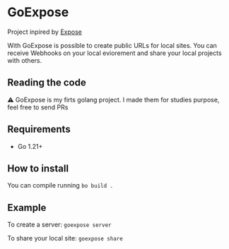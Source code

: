 GoExpose
===============

Project inpired by [Expose](https://github.dev/beyondcode/expose)

With GoExpose is possible to create public URLs for local sites. You can receive Webhooks on your local eviorement and share your local projects with others.

## Reading the code

⚠️ GoExpose is my firts golang project. I made them for studies purpose, feel free to send PRs

## Requirements

 - Go 1.21+

 ## How to install

You can compile running `bo build .`

## Example

To create a server: `goexpose server`

To share your local site: `goexpose share`

